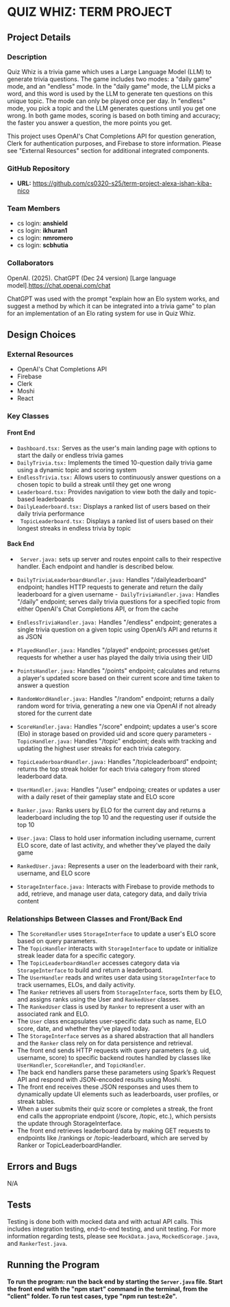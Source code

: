 # QUIZ WHIZ: TERM PROJECT

## Project Details

### Description
Quiz Whiz is a trivia game which uses a Large Language Model (LLM) to generate trivia questions. The game includes two modes: a "daily game" mode, and an "endless" mode. In the "daily game" mode, the LLM picks a word, and this word is used by the LLM to generate ten questions on this unique topic. The mode can only be played once per day. In "endless" mode, you pick a topic and the LLM generates questions until you get one wrong. In both game modes, scoring is based on both timing and accuracy; the faster you answer a question, the more points you get. 

This project uses OpenAI's Chat Completions API for question generation, Clerk for authentication purposes, and Firebase to store information. Please see "External Resources" section for additional integrated components. 

### GitHub Repository
- **URL:** https://github.com/cs0320-s25/term-project-alexa-ishan-kiba-nico

### Team Members
- cs login: **anshield**
- cs login: **ikhuran1**
- cs login: **nmromero**
- cs login: **scbhutia**

### Collaborators

OpenAI. (2025). ChatGPT (Dec 24 version) [Large language model].https://chat.openai.com/chat

ChatGPT was used with the prompt "explain how an Elo system works, and suggest a method by which it can be integrated into a trivia game" to plan for an implementation of an Elo rating system for use in Quiz Whiz. 



## Design Choices

### External Resources
- OpenAI's Chat Completions API
- Firebase
- Clerk
- Moshi
- React

### Key Classes

#### Front End

- `Dashboard.tsx:` Serves as the user's main landing page with options to start the daily or endless trivia games
- `DailyTrivia.tsx:` Implements the timed 10-question daily trivia game using a dynamic topic and scoring system
- `EndlessTrivia.tsx:` Allows users to continuously answer questions on a chosen topic to build a streak until they get one wrong
- `Leaderboard.tsx:` Provides navigation to view both the daily and topic-based leaderboards
- `DailyLeaderboard.tsx:` Displays a ranked list of users based on their daily trivia performance
- ` TopicLeaderboard.tsx:` Displays a ranked list of users based on their longest streaks in endless trivia by topic

#### Back End

- ` Server.java:` sets up server and routes enpoint calls to their respective handler. Each endpoint and handler is described below. 

- `DailyTriviaLeaderboardHandler.java:` Handles "/dailyleaderboard" endpoint; handles HTTP requests to generate and return the daily leaderboard for a given username
-` DailyTriviaHandler.java:` Handles "/daily" endpoint; serves daily trivia questions for a specified topic from either OpenAI's Chat Completions API, or from the cache
- `EndlessTriviaHandler.java:` Handles "/endless" endpoint; generates a single trivia question on a given topic using OpenAI’s API and returns it as JSON
- `PlayedHandler.java:` Handles "/played" endpoint; processes get/set requests for whether a user has played the daily trivia using their UID
- `PointsHandler.java:` Handles "/points" endpoint; calculates and returns a player's updated score based on their current score and time taken to answer a question
- `RandomWordHandler.java:` Handles "/random" endpoint; returns a daily random word for trivia, generating a new one via OpenAI if not already stored for the current date
- `ScoreHandler.java:` Handles "/score" endpoint; updates a user's score (Elo) in storage based on provided uid and score query parameters
-` TopicHandler.java:` Handles "/topic" endpoint; deals with tracking and updating the highest user streaks for each trivia category.
- `TopicLeaderboardHandler.java:` Handles "/topicleaderboard" endpoint; returns the top streak holder for each trivia category from stored leaderboard data.
- `UserHandler.java:` Handles "/user" endpoing; creates or updates a user with a daily reset of their gameplay state and ELO score

- `Ranker.java:` Ranks users by ELO for the current day and returns a leaderboard including the top 10 and the requesting user if outside the top 10
- `User.java:` Class to hold user information including username, current ELO score, date of last activity, and whether they've played the daily game
- `RankedUser.java:` Represents a user on the leaderboard with their rank, username, and ELO score
- `StorageInterface.java:`  Interacts with Firebase to provide methods to add, retrieve, and manage user data, category data, and daily trivia content


### Relationships Between Classes and Front/Back End

- The `ScoreHandler` uses `StorageInterface` to update a user's ELO score based on query parameters.
- The `TopicHandler` interacts with `StorageInterface` to update or initialize streak leader data for a specific category.
- The `TopicLeaderboardHandler` accesses category data via `StorageInterface` to build and return a leaderboard.
- The `UserHandler` reads and writes user data using `StorageInterface` to track usernames, ELOs, and daily activity.
- The `Ranker` retrieves all users from `StorageInterface`, sorts them by ELO, and assigns ranks using the User and `RankedUser` classes.
- The `RankedUser` class is used by `Ranker` to represent a user with an associated rank and ELO.
- The `User` class encapsulates user-specific data such as name, ELO score, date, and whether they’ve played today.
- The `StorageInterface` serves as a shared abstraction that all handlers and the `Ranker` class rely on for data persistence and retrieval.
- The front end sends HTTP requests with query parameters (e.g. uid, username, score) to specific backend routes handled by classes like `UserHandler`, `ScoreHandler`, and `TopicHandler`.
- The back end handlers parse these parameters using Spark’s Request API and respond with JSON-encoded results using Moshi.
- The front end receives these JSON responses and uses them to dynamically update UI elements such as leaderboards, user profiles, or streak tables.
- When a user submits their quiz score or completes a streak, the front end calls the appropriate endpoint (/score, /topic, etc.), which persists the update through StorageInterface.
- The front end retrieves leaderboard data by making GET requests to endpoints like /rankings or /topic-leaderboard, which are served by Ranker or TopicLeaderboardHandler.

## Errors and Bugs

N/A

## Tests

Testing is done both with mocked data and with actual API calls. This includes integration testing, end-to-end testing, and unit testing. For more information regarding tests, please see `MockData.java`, `MockedScorage.java`, and `RankerTest.java`.

## Running the Program

**To run the program: run the back end by starting the `Server.java` file. Start the front end with the "npm start" command in the terminal, from the "client" folder. To run test cases, type "npm run test:e2e".**

